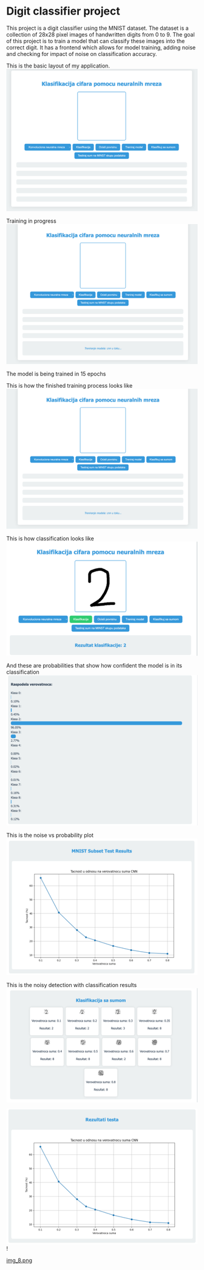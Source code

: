 # Digit classifier project

This project is a digit classifier using the MNIST dataset. The dataset is a collection of 28x28 pixel images of handwritten digits from 0 to 9. The goal of this project is to train a model that can classify these images into the correct digit.
It has a frontend which allows for model training, adding noise and checking for impact of noise on classification accuracy.

This is the basic layout of my application.
![img.png](img.png)

Training in progress
![img_1.png](img_1.png)

The model is being trained in 15 epochs

This is how the finished training process looks like
![img_2.png](img_2.png)


This is how classification looks like
![img_3.png](img_3.png)

And these are probabilities that show how confident the model is in its classification
![img_4.png](img_4.png)


This is the noise vs probability plot
![img_5.png](img_5.png)

This is the noisy detection with classification results
![img_6.png](img_6.png)


![img_7.png](img_7.png)!




[img_8.png](img_8.png)